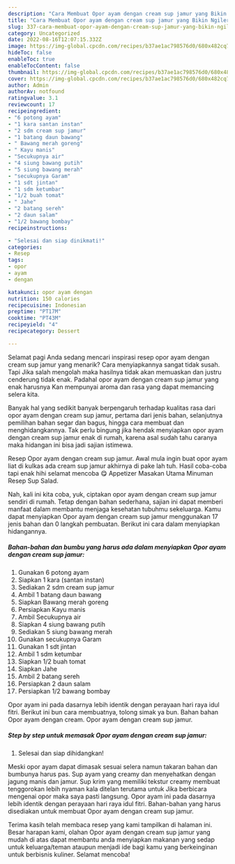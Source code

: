 ```yaml
---
description: "Cara Membuat Opor ayam dengan cream sup jamur yang Bikin Ngiler, Buat Buka Puasa Lezat"
title: "Cara Membuat Opor ayam dengan cream sup jamur yang Bikin Ngiler, Buat Buka Puasa Lezat"
slug: 337-cara-membuat-opor-ayam-dengan-cream-sup-jamur-yang-bikin-ngiler-buat-buka-puasa-lezat
category: Uncategorized
date: 2022-08-16T12:07:15.332Z
image: https://img-global.cpcdn.com/recipes/b37ae1ac798576d0/680x482cq70/opor-ayam-dengan-cream-sup-jamur-foto-resep-utama.jpg
hideToc: false
enableToc: true
enableTocContent: false
thumbnail: https://img-global.cpcdn.com/recipes/b37ae1ac798576d0/680x482cq70/opor-ayam-dengan-cream-sup-jamur-foto-resep-utama.jpg
cover: https://img-global.cpcdn.com/recipes/b37ae1ac798576d0/680x482cq70/opor-ayam-dengan-cream-sup-jamur-foto-resep-utama.jpg
author: Admin
authorAv: notfound
ratingvalue: 3.1
reviewcount: 17
recipeingredient:
- "6 potong ayam"
- "1 kara santan instan"
- "2 sdm cream sup jamur"
- "1 batang daun bawang"
- " Bawang merah goreng"
- " Kayu manis"
- "Secukupnya air"
- "4 siung bawang putih"
- "5 siung bawang merah"
- "secukupnya Garam"
- "1 sdt jintan"
- "1 sdm ketumbar"
- "1/2 buah tomat"
- " Jahe"
- "2 batang sereh"
- "2 daun salam"
- "1/2 bawang bombay"
recipeinstructions:

- "Selesai dan siap dinikmati!"
categories:
- Resep
tags:
- opor
- ayam
- dengan

katakunci: opor ayam dengan 
nutrition: 150 calories
recipecuisine: Indonesian
preptime: "PT17M"
cooktime: "PT43M"
recipeyield: "4"
recipecategory: Dessert

---
```



Selamat pagi Anda sedang mencari inspirasi resep opor ayam dengan cream sup jamur yang menarik? Cara menyiapkannya sangat tidak susah. Tapi Jika salah mengolah maka hasilnya tidak akan memuaskan dan justru cenderung tidak enak. Padahal opor ayam dengan cream sup jamur yang enak harusnya Kan mempunyai aroma dan rasa yang dapat memancing selera kita.


Banyak hal yang sedikit banyak berpengaruh terhadap kualitas rasa dari opor ayam dengan cream sup jamur, pertama dari jenis bahan, selanjutnya pemilihan bahan segar dan bagus, hingga cara membuat dan menghidangkannya. Tak perlu bingung jika hendak menyiapkan opor ayam dengan cream sup jamur enak di rumah, karena asal sudah tahu caranya maka hidangan ini bisa jadi sajian istimewa.

Resep Opor ayam dengan cream sup jamur. Awal mula ingin buat opor ayam liat di kulkas ada cream sup jamur akhirnya di pake lah tuh. Hasil coba-coba tapi enak hihi selamat mencoba 😋 Appetizer Masakan Utama Minuman Resep Sup Salad.


Nah, kali ini kita coba, yuk, ciptakan opor ayam dengan cream sup jamur sendiri di rumah. Tetap dengan bahan sederhana, sajian ini dapat memberi manfaat dalam membantu menjaga kesehatan tubuhmu sekeluarga. Kamu dapat menyiapkan Opor ayam dengan cream sup jamur menggunakan 17 jenis bahan dan 0 langkah pembuatan. Berikut ini cara dalam menyiapkan hidangannya.

<!--inarticleads1-->

##### Bahan-bahan dan bumbu yang harus ada dalam menyiapkan Opor ayam dengan cream sup jamur:

1. Gunakan 6 potong ayam
1. Siapkan 1 kara (santan instan)
1. Sediakan 2 sdm cream sup jamur
1. Ambil 1 batang daun bawang
1. Siapkan  Bawang merah goreng
1. Persiapkan  Kayu manis
1. Ambil Secukupnya air
1. Siapkan 4 siung bawang putih
1. Sediakan 5 siung bawang merah
1. Gunakan secukupnya Garam
1. Gunakan 1 sdt jintan
1. Ambil 1 sdm ketumbar
1. Siapkan 1/2 buah tomat
1. Siapkan  Jahe
1. Ambil 2 batang sereh
1. Persiapkan 2 daun salam
1. Persiapkan 1/2 bawang bombay


Opor ayam ini pada dasarnya lebih identik dengan perayaan hari raya idul fitri. Berikut ini bun cara membuatnya, tolong simak ya bun. Bahan bahan Opor ayam dengan cream. Opor ayam dengan cream sup jamur. 

<!--inarticleads2-->

##### Step by step untuk memasak Opor ayam dengan cream sup jamur:


1. Selesai dan siap dihidangkan!

Meski opor ayam dapat dimasak sesuai selera namun takaran bahan dan bumbunya harus pas. Sup ayam yang creamy dan menyehatkan dengan jagung manis dan jamur. Sup krim yang memiliki tekstur creamy membuat tenggorokan lebih nyaman kala ditelan terutama untuk Jika berbicara mengenai opor maka saya pasti langsung. Opor ayam ini pada dasarnya lebih identik dengan perayaan hari raya idul fitri. Bahan-bahan yang harus disediakan untuk membuat Opor ayam dengan cream sup jamur. 

Terima kasih telah membaca resep yang kami tampilkan di halaman ini. Besar harapan kami, olahan Opor ayam dengan cream sup jamur yang mudah di atas dapat membantu anda menyiapkan makanan yang sedap untuk keluarga/teman ataupun menjadi ide bagi kamu yang berkeinginan untuk berbisnis kuliner. Selamat mencoba!
